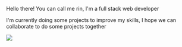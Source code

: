 Hello there!
You can call me rin,
I'm a full stack web developer

I'm currently doing some projects to improve my skills, I hope we can collaborate to do some projects together


![](https://komarev.com/ghpvc/?username=your-github-R1N-NY44)
